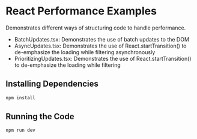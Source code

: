 # React Performance Examples

Demonstrates different ways of structuring code to handle performance.

- BatchUpdates.tsx: Demonstrates the use of batch updates to the DOM
- AsyncUpdates.tsx: Demonstrates the use of React.startTransition() to de-emphasize the loading while filtering asynchronously
- PrioritizingUpdates.tsx: Demonstrates the use of React.startTransition() to de-emphasize the loading while filtering

## Installing Dependencies

```bash
npm install
```

## Running the Code

```bash
npm run dev
```

